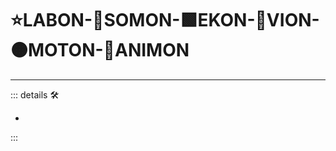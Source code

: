 # ⭐<labor>LABON</labor>-🔷<soma>SOMON</soma>-🟩<ekos>EKON</ekos>-🔻<via>VION</via>-🟠<motor>MOTON</motor>-💜<anima>ANIMON</anima>

---

<!-- =================================================== -->
<!-- =================================================== -->
<!-- =================================================== -->
<!-- =================================================== -->
<!-- =================================================== -->
::: details 🛠

-

:::
